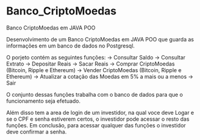 # Banco_CriptoMoedas
Banco CriptoMoedas em JAVA POO

Desenvolvimento de um Banco CriptoMoedas em JAVA POO que guarda as informações em um banco de dados no Postgresql.

O porjeto contém as seguintes funções:
-> Consultar Saldo
-> Consultar Extrato
-> Depositar Reais
-> Sacar Reais
-> Comprar CriptoMoedas (Bitcoin, Ripple e Ethereum)
-> Vender CriptoMoedas (Bitcoin, Ripple e Ethereum)
-> Atualizar a cotação das Moedas em 5% a mais ou a menos
-> Sair

O conjunto dessas funções trabalha com o banco de dados para que o funcionamento seja efetuado.

Além disso tem a area de login de um investidor, na qual voce deve Logar e se o CPF e senha estiverem certos, o investidor pode acessar o resto das funções.
Em conclusão, para acessar qualquer das funções o investidor deve confirmar a senha.
